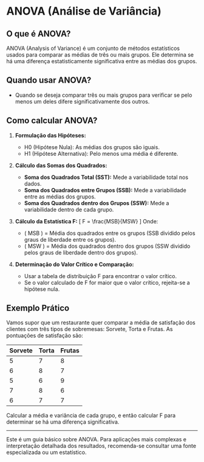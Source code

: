 # ANOVA (Análise de Variância)

## O que é ANOVA?
ANOVA (Analysis of Variance) é um conjunto de métodos estatísticos usados para comparar as médias de três ou mais grupos. Ele determina se há uma diferença estatisticamente significativa entre as médias dos grupos.

## Quando usar ANOVA?
- Quando se deseja comparar três ou mais grupos para verificar se pelo menos um deles difere significativamente dos outros.

## Como calcular ANOVA?
1. **Formulação das Hipóteses:**
   - H0 (Hipótese Nula): As médias dos grupos são iguais.
   - H1 (Hipótese Alternativa): Pelo menos uma média é diferente.

2. **Cálculo das Somas dos Quadrados:**
   - **Soma dos Quadrados Total (SST):** Mede a variabilidade total nos dados.
   - **Soma dos Quadrados entre Grupos (SSB):** Mede a variabilidade entre as médias dos grupos.
   - **Soma dos Quadrados dentro dos Grupos (SSW):** Mede a variabilidade dentro de cada grupo.

3. **Cálculo da Estatística F:**
   \[
   F = \frac{MSB}{MSW}
   \]
   Onde:
   - \( MSB \) = Média dos quadrados entre os grupos (SSB dividido pelos graus de liberdade entre os grupos).
   - \( MSW \) = Média dos quadrados dentro dos grupos (SSW dividido pelos graus de liberdade dentro dos grupos).

4. **Determinação do Valor Crítico e Comparação:**
   - Usar a tabela de distribuição F para encontrar o valor crítico.
   - Se o valor calculado de F for maior que o valor crítico, rejeita-se a hipótese nula.

## Exemplo Prático
Vamos supor que um restaurante quer comparar a média de satisfação dos clientes com três tipos de sobremesas: Sorvete, Torta e Frutas. As pontuações de satisfação são:

| Sorvete | Torta | Frutas |
|---------|-------|--------|
| 5       | 7     | 8      |
| 6       | 8     | 7      |
| 5       | 6     | 9      |
| 7       | 8     | 6      |
| 6       | 7     | 7      |

Calcular a média e variância de cada grupo, e então calcular F para determinar se há uma diferença significativa.

---

Este é um guia básico sobre ANOVA. Para aplicações mais complexas e interpretação detalhada dos resultados, recomenda-se consultar uma fonte especializada ou um estatístico.
